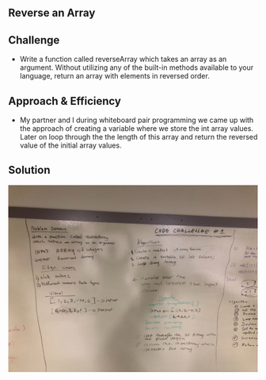 ## Reverse an Array


## Challenge
- Write a function called reverseArray which takes an array as an argument. Without utilizing any of the built-in methods available to your language, return an array with elements in reversed order.

## Approach & Efficiency
- My partner and I during whiteboard pair programming we came up with the approach of creating a variable where we store the int array values. Later on loop through the the length of this array and return the reversed value of the initial array values.

## Solution
![](../assets/ArrayReverse.jpg)
